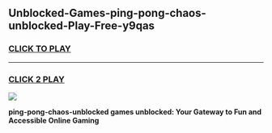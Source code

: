 
## Unblocked-Games-ping-pong-chaos-unblocked-Play-Free-y9qas
<h3>
<a href="https://premium76.site?title=ping-pong-chaos-unblocked&ref=23A">CLICK TO PLAY</a></h3>
<hr>

<h3>
<a href="https://premium76.site?title=ping-pong-chaos-unblocked&ref=23A">CLICK 2 PLAY</a>
  
</h3>

<a href="https://premium76.site?title=ping-pong-chaos-unblocked&ref=23A"><img src="https://clearcache.store/games.png"></a>


**ping-pong-chaos-unblocked games unblocked: Your Gateway to Fun and Accessible Online Gaming**
